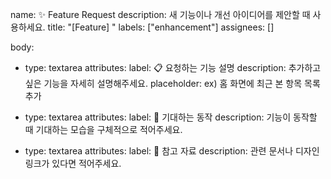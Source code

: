 name: ✨ Feature Request
description: 새 기능이나 개선 아이디어를 제안할 때 사용하세요.
title: "[Feature] "
labels: ["enhancement"]
assignees: []

body:
- type: textarea
  attributes:
  label: 📋 요청하는 기능 설명
  description: 추가하고 싶은 기능을 자세히 설명해주세요.
  placeholder: ex) 홈 화면에 최근 본 항목 목록 추가

- type: textarea
  attributes:
  label: 🚀 기대하는 동작
  description: 기능이 동작할 때 기대하는 모습을 구체적으로 적어주세요.

- type: textarea
  attributes:
  label: 🔗 참고 자료
  description: 관련 문서나 디자인 링크가 있다면 적어주세요.